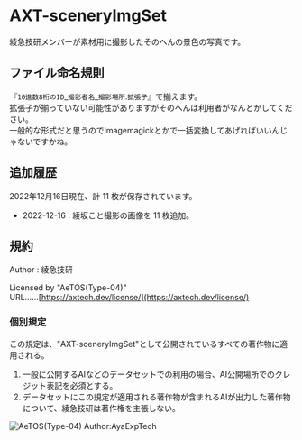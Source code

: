 # AXT-sceneryImgSet

綾急技研メンバーが素材用に撮影したそのへんの景色の写真です。

## ファイル命名規則

『`10進数8桁のID`\_`撮影者名`\_`撮影場所`.`拡張子`』で揃えます。  
拡張子が揃っていない可能性がありますがそのへんは利用者がなんとかしてください。  
一般的な形式だと思うのでImagemagickとかで一括変換してあげればいいんじゃないですかね。

## 追加履歴

2022年12月16日現在、計 11 枚が保存されています。

- 2022-12-16 : 綾坂こと撮影の画像を 11 枚追加。

## 規約

Author : 綾急技研

Licensed by "AeTOS(Type-04)"  
URL……[https://axtech.dev/license/](https://axtech.dev/license/)

### 個別規定

この規定は、"AXT-sceneryImgSet"として公開されているすべての著作物に適用される。

1. 一般に公開するAIなどのデータセットでの利用の場合、AI公開場所でのクレジット表記を必須とする。
2. データセットにこの規定が適用される著作物が含まれるAIが出力した著作物について、綾急技研は著作権を主張しない。

![AeTOS(Type-04) Author:AyaExpTech](https://user-images.githubusercontent.com/100068967/204968925-f8322b9b-55e0-43c0-97ff-ed01cf68d43b.png)